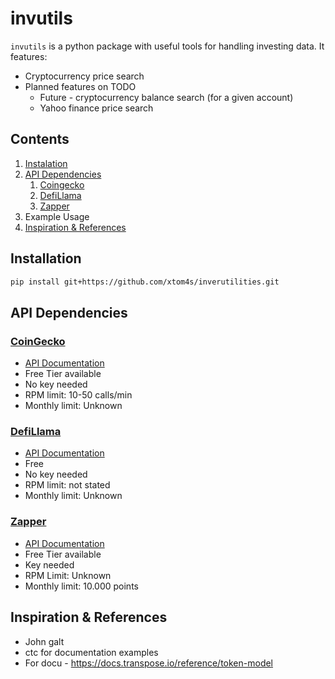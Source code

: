 # invutils
`invutils` is a python package with useful tools for handling investing data. It features:
- Cryptocurrency price search
- Planned features on TODO
	- Future - cryptocurrency balance search (for a given account)
	- Yahoo finance price search

## Contents
1. [Instalation](#installation)
2. [API Dependencies](#api-dependencies)
	1. [Coingecko](#coingecko)
	2. [DefiLlama](#defillama)
	3. [Zapper](#zapper)
3. Example Usage
4. [Inspiration & References](#inspiration--references)

## Installation

```sh
pip install git+https://github.com/xtom4s/inverutilities.git
```

## API Dependencies

### [CoinGecko](https://www.coingecko.com/)
- [API Documentation](https://www.coingecko.com/en/api/documentation)
- Free Tier available
- No key needed
- RPM limit: 10-50 calls/min
- Monthly limit: Unknown

### [DefiLlama](https://defillama.com/)
- [API Documentation](https://defillama.com/docs/api)
- Free
- No key needed
- RPM limit: not stated
- Monthly limit: Unknown

### [Zapper](https://zapper.fi/)
- [API Documentation](https://studio.zapper.fi/docs/apis/getting-started)
- Free Tier available
- Key needed
- RPM Limit: Unknown
- Monthly limit: 10.000 points

## Inspiration & References
- John galt
- ctc for documentation examples
- For docu - https://docs.transpose.io/reference/token-model
